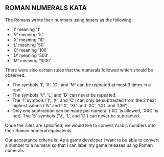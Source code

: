 ## ROMAN NUMERALS KATA

The Romans wrote their numbers using letters as the following:
- 'I' meaning '1'
- 'V' meaning '5'
- 'X' meaning '10'
- 'L' meaning '50'
- 'C' meaning '100'
- 'D' meaning '500'
- 'M' meaning '1000'.

There were also certain rules that the numerals followed which should be observed.
- The symbols 'I', 'X', 'C', and 'M' can be repeated at most 3 times in a row.
- The symbols 'V', 'L', and 'D' can never be repeated.
- The '1' symbols ('I', 'X', and 'C') can only be subtracted from the 2 next highest values ('IV' and 'IX', 'XL' and 'XC', 'CD' and 'CM').
- Only one subtraction can be made per numeral ('XC' is allowed, 'XXC' is not). The '5' symbols ('V', 'L', and 'D') can never be subtracted.

Once the rules are specified, we would like to convert Arabic numbers into
their Roman numeral equivalents.

Our acceptance criteria is:
As a game developer I want to be able to convert a number to a numeral
so that I can label my game releases using Roman numerals
